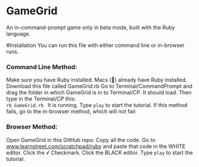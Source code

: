 GameGrid
========

An in-command-prompt game only in beta mode, built with the Ruby language.

#Installation
You can run this file with either command line or in-browser runs.

### Command Line Method:
Make sure you have Ruby installed. Macs () already have Ruby installed.
Download this file called GameGrid.rb 
Go to Terminal/CommandPrompt and drag the folder in which GameGrid is in to Terminal/CP.
It should load. Then type in the Terminal/CP this: <code> rb GameGrid.rb </code>
It is running. 
Type <code>play</code> to start the tutorial.
If this method fails, go to the in-browser method, which will not fail:

### Browser Method:
Open GameGrid in this GitHub repo. Copy all the code.
Go to www.learnstreet.com/scratchpad/ruby and paste that code in the WHITE editor.
Click the √ Checkmark. Click the BLACK editor. Type <code>play</code> to start the tutorial.


